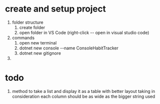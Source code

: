 # create and setup project
1. folder structure
    1. create folder
    2. open folder in VS Code (right-click -- open in visual studio code)
2. commands
    1. open new terminal
    2. dotnet new console --name ConsoleHabitTracker
    3. dotnet new gitignore
3. 

# todo
1. method to take a list and display it as a table with better layout
    taking in consideration each column should be as wide as the bigger string used

